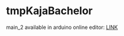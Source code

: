 # tmpKajaBachelor

main_2 available in arduino online editor: [LINK](https://create.arduino.cc/editor/Inflanty/f24806cd-4e46-41ba-8720-96f3f21f3a43/preview)
